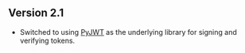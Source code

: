 ## Version 2.1

* Switched to using [PyJWT](https://github.com/jpadilla/pyjwt) as the
  underlying library for signing and verifying tokens.
